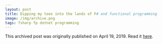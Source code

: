 ```yaml
---
layout: post
title: Dipping my toes into the lands of F# and functional programming
image: /img/archive.png
tags: fsharp fp dotnet programming
---
```

This archived post was originally published on April 19, 2019. Read it [here](/alex.ciobanu.org/indexc2fc.html).
